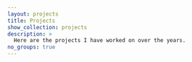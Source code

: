 ```yaml
---
layout: projects
title: Projects
show_collection: projects
description: >
  Here are the projects I have worked on over the years.
no_groups: true
---
```

